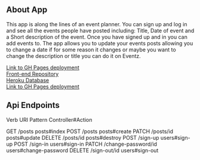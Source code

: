 ## About App
This app is along the lines of an event planner. You can sign up and log in and see all the events people have posted including: Title, Date of event and a Short description of the event. Once you have signed up and in you can add events to. The app allows you to update your events posts allowing you to change a date if for some reason it changes or maybe you want to change the description or title you can do it on Eventz.

[Link to GH Pages deployment](https://Bowers96.github.io/front-end-project2)</br>
[Front-end Repository](https://github.com/Bowers96/front-end-project2)</br>
[Heroku Database](https://cryptic-hollows-32556.herokuapp.com/posts)</br>
[Link to GH Pages deployment](https://Bowers96.github.io/front-end-project2)


## Api Endpoints
Verb	URI Pattern	Controller#Action

GET	/posts	posts#index
POST	/posts	posts#create
PATCH	/posts/id	posts#update
DELETE	/posts/id	posts#destroy
POST	/sign-up	users#sign-up
POST	/sign-in	users#sign-in
PATCH	/change-password/id	users#change-password
DELETE	/sign-out/id	users#sign-out
